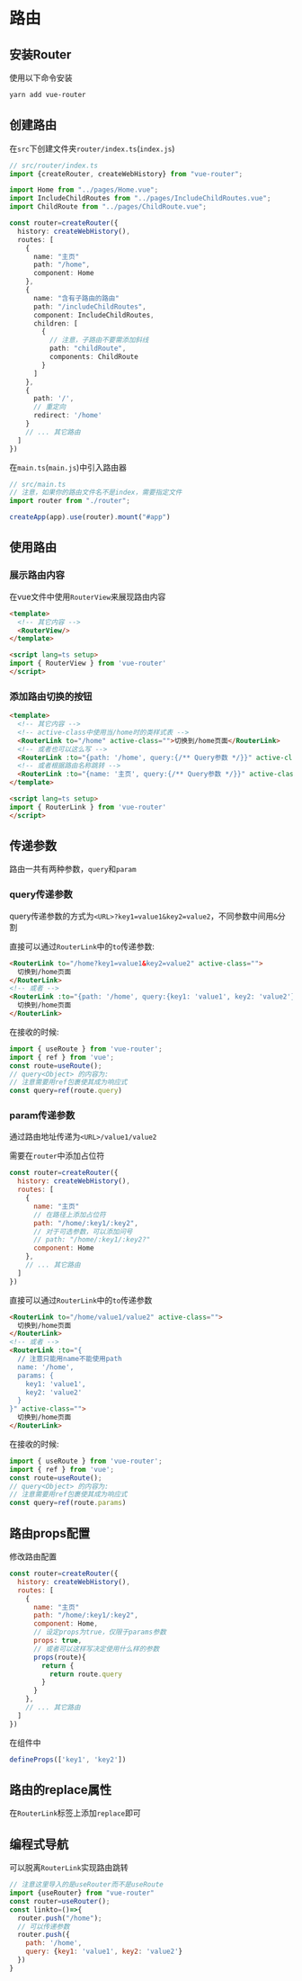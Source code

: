 # 路由

## 安装Router

使用以下命令安装

```bash
yarn add vue-router
```

## 创建路由

在`src`下创建文件夹`router/index.ts`(`index.js`)

```ts
// src/router/index.ts
import {createRouter, createWebHistory} from "vue-router";

import Home from "../pages/Home.vue";
import IncludeChildRoutes from "../pages/IncludeChildRoutes.vue";
import ChildRoute from "../pages/ChildRoute.vue";

const router=createRouter({
  history: createWebHistory(),
  routes: [
    {
      name: "主页"
      path: "/home",
      component: Home
    },
    {
      name: "含有子路由的路由"
      path: "/includeChildRoutes",
      component: IncludeChildRoutes,
      children: [
        {
          // 注意，子路由不要需添加斜线
          path: "childRoute",
          components: ChildRoute
        }
      ]
    },
    {
      path: '/',
      // 重定向
      redirect: '/home'
    }
    // ... 其它路由
  ]
})
```

在`main.ts`(`main.js`)中引入路由器
```ts
// src/main.ts
// 注意，如果你的路由文件名不是index，需要指定文件
import router from "./router";

createApp(app).use(router).mount("#app")
```

## 使用路由

### 展示路由内容

在vue文件中使用`RouterView`来展现路由内容

```html
<template>
  <!-- 其它内容 -->
  <RouterView/>
</template>

<script lang=ts setup>
import { RouterView } from 'vue-router'
</script>
```

### 添加路由切换的按钮

```html
<template>
  <!-- 其它内容 -->
  <!-- active-class中使用当/home时的类样式表 -->
  <RouterLink to="/home" active-class="">切换到/home页面</RouterLink>
  <!-- 或者也可以这么写 -->
  <RouterLink :to="{path: '/home', query:{/** Query参数 */}}" active-class="">切换到/home页面</RouterLink>
  <!-- 或者根据路由名称跳转 -->
  <RouterLink :to="{name: '主页', query:{/** Query参数 */}}" active-class="">切换到/home页面</RouterLink>
</template>

<script lang=ts setup>
import { RouterLink } from 'vue-router'
</script>
```

## 传递参数

路由一共有两种参数，`query`和`param`

### query传递参数

query传递参数的方式为`<URL>?key1=value1&key2=value2`，不同参数中间用`&`分割

直接可以通过`RouterLink`中的`to`传递参数:

```html
<RouterLink to="/home?key1=value1&key2=value2" active-class="">
  切换到/home页面
</RouterLink>
<!-- 或者 -->
<RouterLink :to="{path: '/home', query:{key1: 'value1', key2: 'value2'}}" active-class="">
  切换到/home页面
</RouterLink>
```

在接收的时候:
```js
import { useRoute } from 'vue-router';
import { ref } from 'vue';
const route=useRoute();
// query<Object> 的内容为:
// 注意需要用ref包裹使其成为响应式
const query=ref(route.query)
```

### param传递参数

通过路由地址传递为`<URL>/value1/value2`

需要在`router`中添加占位符

```js
const router=createRouter({
  history: createWebHistory(),
  routes: [
    {
      name: "主页"
      // 在路径上添加占位符
      path: "/home/:key1/:key2",
      // 对于可选参数，可以添加问号
      // path: "/home/:key1/:key2?"
      component: Home
    },
    // ... 其它路由
  ]
})
```

直接可以通过`RouterLink`中的`to`传递参数

```html
<RouterLink to="/home/value1/value2" active-class="">
  切换到/home页面
</RouterLink>
<!-- 或者 -->
<RouterLink :to="{
  // 注意只能用name不能使用path
  name: '/home',
  params: {
    key1: 'value1',
    key2: 'value2'
  }
}" active-class="">
  切换到/home页面
</RouterLink>
```

在接收的时候:
```js
import { useRoute } from 'vue-router';
import { ref } from 'vue';
const route=useRoute();
// query<Object> 的内容为:
// 注意需要用ref包裹使其成为响应式
const query=ref(route.params)
```

## 路由props配置

修改路由配置

```js
const router=createRouter({
  history: createWebHistory(),
  routes: [
    {
      name: "主页"
      path: "/home/:key1/:key2",
      component: Home,
      // 设定props为true，仅限于params参数
      props: true,
      // 或者可以这样写决定使用什么样的参数
      props(route){
        return {
          return route.query
        }
      }
    },
    // ... 其它路由
  ]
})
```

在组件中
```js
defineProps(['key1', 'key2'])
```

## 路由的replace属性

在`RouterLink`标签上添加`replace`即可

## 编程式导航

可以脱离`RouterLink`实现路由跳转

```js
// 注意这里导入的是useRouter而不是useRoute
import {useRouter} from "vue-router"
const router=useRouter();
const linkto=()=>{
  router.push("/home");
  // 可以传递参数
  router.push({
    path: '/home', 
    query: {key1: 'value1', key2: 'value2'}
  })
}
```